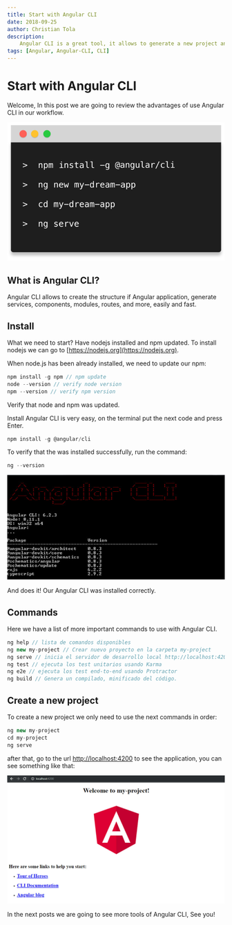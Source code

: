 ```yaml
---
title: Start with Angular CLI
date: 2018-09-25
author: Christian Tola
description:
    Angular CLI is a great tool, it allows to generate a new project and optimizing our workflow with angular, a very necessary tool for web development.
tags: [Angular, Angular-CLI, CLI]
---
```


# Start with Angular CLI

Welcome, In this post we are going to review the advantages of use Angular CLI in our workflow.

![Angular CLI commands](./images/iniciando-con-angular-cli/cli-logo.svg)

## What is Angular CLI?

Angular CLI allows to create the structure if Angular application, generate services, components, modules, routes, and more, easily and fast.

## Install

What we need to start? Have nodejs installed and npm updated. To install nodejs we can go to [https://nodejs.org](https://nodejs.org).

When node.js has been already installed, we need to update our npm:

```javascript
npm install -g npm // npm update
node --version // verify node version
npm --version // verify npm version
```

Verify that node and npm was updated.

Install Angular CLI is very easy, on the terminal put the next code and press Enter.

```javascript
npm install -g @angular/cli
```

To verify that the was installed successfully, run the command:

```javascript
ng --version
```

![Angular CLI Version](./images/iniciando-con-angular-cli/angular-cli-version.jpg)

And does it! Our Angular CLI was installed correctly.

## Commands

Here we have a list of more important commands to use with Angular CLI.

```javascript
ng help // lista de comandos disponibles
ng new my-project // Crear nuevo proyecto en la carpeta my-project
ng serve // inicia el servidor de desarrollo local http://localhost:4200
ng test // ejecuta los test unitarios usando Karma
ng e2e // ejecuta los test end-to-end usando Protractor
ng build // Genera un compilado, minificado del código.
```

## Create a new project

To create a new project we only need to use the next commands in order:

```Javascript
ng new my-project
cd my-project
ng serve
```

after that, go to the url [http://localhost:4200](http://localhost:4200) to see the application, you can see something like that:

![Angular first page](./images/iniciando-con-angular-cli/angular-first-page.jpg)

In the next posts we are going to see more tools of Angular CLI, See you!